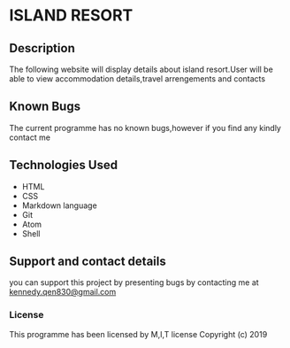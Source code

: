 # ISLAND RESORT

## Description
The following website will display details about island resort.User will be able to view accommodation details,travel arrengements and contacts

## Known Bugs
The current programme has no known bugs,however if you find any kindly contact me

## Technologies Used
* HTML
* CSS
* Markdown language
* Git
* Atom
* Shell

## Support and contact details
you can support this project by presenting bugs by contacting me at kennedy.qen830@gmail.com

### License
This programme has been licensed by M,I,T  license
Copyright (c) 2019 
